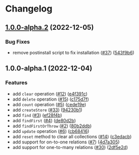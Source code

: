 # Changelog

## [1.0.0-alpha.2](https://github.com/graphql-utils/store/compare/v1.0.0-alpha.1...v1.0.0-alpha.2) (2022-12-05)

### Bug Fixes

- remove postinstall script to fix installation
  ([#37](https://github.com/graphql-utils/store/issues/37))
  ([543f9b6](https://github.com/graphql-utils/store/commit/543f9b6526eafda368d4fd71d73003aaa52e453a))

## 1.0.0-alpha.1 (2022-12-04)

### Features

- add `clear` operation
  ([#12](https://github.com/graphql-utils/store/issues/12))
  ([e4f391c](https://github.com/graphql-utils/store/commit/e4f391c35e73a110d46af19656eedbb1f8addf15))
- add `delete` operation
  ([#15](https://github.com/graphql-utils/store/issues/15))
  ([c175d7f](https://github.com/graphql-utils/store/commit/c175d7f349409dba0832bb64f85f182bbc76f083))
- add `count` operation ([#5](https://github.com/graphql-utils/store/issues/5))
  ([cede19e](https://github.com/graphql-utils/store/commit/cede19ede2c455ae00337f6b4ca67b3ae3dc4686))
- add `createStore` ([#33](https://github.com/graphql-utils/store/issues/33))
  ([94230b1](https://github.com/graphql-utils/store/commit/94230b1f106735b7edc1df9cfe33ba0c31f9405a))
- add `find` ([#3](https://github.com/graphql-utils/store/issues/3))
  ([ef28f4b](https://github.com/graphql-utils/store/commit/ef28f4bae42f18fb1fe065d1edf02eca2c96b056))
- add `findFirst` ([#4](https://github.com/graphql-utils/store/issues/4))
  ([de80d2b](https://github.com/graphql-utils/store/commit/de80d2bc88f8019a0781a20d356df40f33784eb8))
- add `findFirstOrThrow` ([#2](https://github.com/graphql-utils/store/issues/2))
  ([80b2ddb](https://github.com/graphql-utils/store/commit/80b2ddbac2b036d069b7664cb46b565bfe92607e))
- add `update` operation ([#6](https://github.com/graphql-utils/store/issues/6))
  ([cb68416](https://github.com/graphql-utils/store/commit/cb684164a10e724ab491dfdb219f56fd6a5b9b37))
- add `reset` method to clear all collections
  ([#14](https://github.com/graphql-utils/store/issues/14))
  ([c3edacb](https://github.com/graphql-utils/store/commit/c3edacb7508e955f74a19ed5f09e9b08a8905342))
- add support for on-to-one relations
  ([#7](https://github.com/graphql-utils/store/issues/7))
  ([4d7a305](https://github.com/graphql-utils/store/commit/4d7a30537c1b8d40f408fe58b15948d40d517f2c))
- add support for one-to-many relations
  ([#30](https://github.com/graphql-utils/store/issues/30))
  ([2df5e2d](https://github.com/graphql-utils/store/commit/2df5e2dd46b3bfe0178a436e92a25ef675e9f826))

